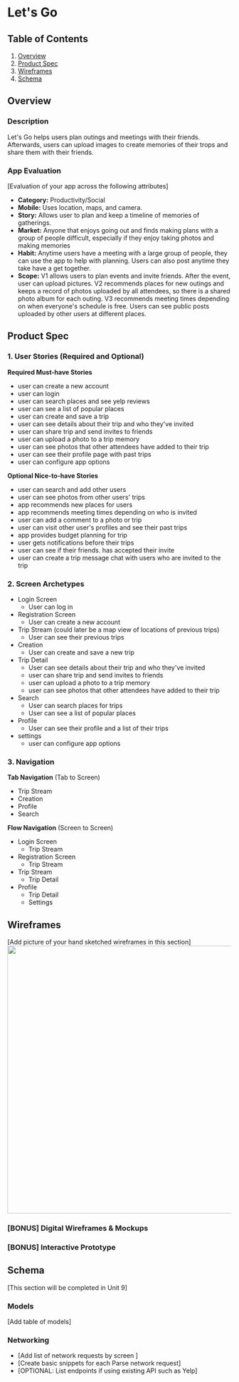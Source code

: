 # Let's Go

## Table of Contents
1. [Overview](#Overview)
1. [Product Spec](#Product-Spec)
1. [Wireframes](#Wireframes)
2. [Schema](#Schema)

## Overview
### Description
Let's Go helps users plan outings and meetings with their friends. Afterwards, users can upload images to create memories of their trops and share them with their friends.  

### App Evaluation
[Evaluation of your app across the following attributes]
- **Category:** Productivity/Social
- **Mobile:** Uses location, maps, and camera. 
- **Story:** Allows user to plan and keep a timeline of memories of gatherings.
- **Market:** Anyone that enjoys going out and finds making plans with a group of people difficult, especially if they enjoy taking photos and making memories
- **Habit:** Anytime users have a meeting with a large group of people, they can use the app to help with planning. Users can also post anytime they take have a get together.
- **Scope:** V1 allows users to plan events and invite friends. After the event, user can upload pictures. V2 recommends places for new outings and keeps a record of photos uploaded by all attendees, so there is a shared photo album for each outing. V3 recommends meeting times depending on when everyone's schedule is free. Users can see public posts uploaded by other users at different places. 

## Product Spec

### 1. User Stories (Required and Optional)

**Required Must-have Stories**

* user can create a new account
* user can login
* user can search places and see yelp reviews
* user can see a list of popular places
* user can create and save a trip
* user can see details about their trip and who they've invited
* user can share trip and send invites to friends
* user can upload a photo to a trip memory
* user can see photos that other attendees have added to their trip
* user can see their profile page with past trips
* user can configure app options


**Optional Nice-to-have Stories**

* user can search and add other users
* user can see photos from other users' trips
* app recommends new places for users
* app recommends meeting times depending on who is invited
* user can add a comment to a photo or trip
* user can visit other user's profiles and see their past trips
* app provides budget planning for trip
* user gets notifications before their trips
* user can see if their friends. has accepted their invite
* user can create a trip message chat with users who are invited to the trip


### 2. Screen Archetypes

* Login Screen
   * User can log in 
* Registration Screen
   * User can create a new account
* Trip Stream (could later be a map view of locations of previous trips)
   * User can see their previous trips
* Creation
   * User can create and save a new trip
* Trip Detail
    * User can see details about their trip and who they've invited
    * user can share trip and send invites to friends
    * user can upload a photo to a trip memory
    * user can see photos that other attendees have added to their trip
* Search
    * User can search places for trips
    * User can see a list of popular places
* Profile
    * User can see their profile and a list of their trips
* settings
    * user can configure app options

### 3. Navigation

**Tab Navigation** (Tab to Screen)

* Trip Stream
* Creation
* Profile
* Search

**Flow Navigation** (Screen to Screen)

* Login Screen
    * Trip Stream
* Registration Screen
   * Trip Stream
* Trip Stream
   * Trip Detail
* Profile
    * Trip Detail
    * Settings

## Wireframes
[Add picture of your hand sketched wireframes in this section]
<img src="YOUR_WIREFRAME_IMAGE_URL" width=600>

### [BONUS] Digital Wireframes & Mockups

### [BONUS] Interactive Prototype

## Schema 
[This section will be completed in Unit 9]
### Models
[Add table of models]
### Networking
- [Add list of network requests by screen ]
- [Create basic snippets for each Parse network request]
- [OPTIONAL: List endpoints if using existing API such as Yelp]
